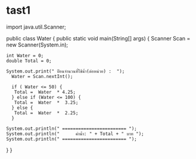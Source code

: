 # tast1
import java.util.Scanner;

public class Water {
  public static void main(String[] args) {
    Scanner Scan = new Scanner(System.in);
    
    int Water = 0;
    double Total = 0;
      
    System.out.print(" ป้อนจำนวนที่ใช้น้ำ(ต่อหน่วย) :  ");
      Water = Scan.nextInt();
      
      if ( Water <= 50) {
       Total =  Water  * 4.25;
      } else if (Water <= 100) {
       Total =  Water  *  3.25;
      } else {
       Total =  Water  *  2.25;
      }
        
    System.out.println(" ======================== ");    
    System.out.println("      ค่าน้ำ: " + Total + " บาท ");
    System.out.println(" ======================== ");
  }
}
